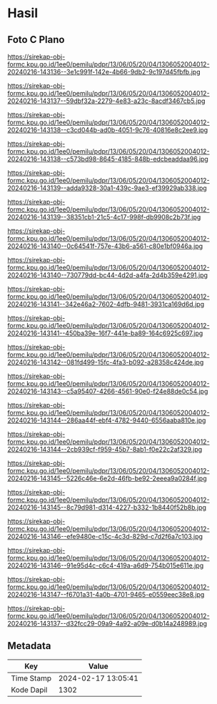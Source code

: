 # Hasil

## Foto C Plano

https://sirekap-obj-formc.kpu.go.id/1ee0/pemilu/pdpr/13/06/05/20/04/1306052004012-20240216-143136--3e1c991f-142e-4b66-9db2-9c197d45fbfb.jpg

https://sirekap-obj-formc.kpu.go.id/1ee0/pemilu/pdpr/13/06/05/20/04/1306052004012-20240216-143137--59dbf32a-2279-4e83-a23c-8acdf3467cb5.jpg

https://sirekap-obj-formc.kpu.go.id/1ee0/pemilu/pdpr/13/06/05/20/04/1306052004012-20240216-143138--c3cd044b-ad0b-4051-9c76-40816e8c2ee9.jpg

https://sirekap-obj-formc.kpu.go.id/1ee0/pemilu/pdpr/13/06/05/20/04/1306052004012-20240216-143138--c573bd98-8645-4185-848b-edcbeaddaa96.jpg

https://sirekap-obj-formc.kpu.go.id/1ee0/pemilu/pdpr/13/06/05/20/04/1306052004012-20240216-143139--adda9328-30a1-439c-9ae3-ef39929ab338.jpg

https://sirekap-obj-formc.kpu.go.id/1ee0/pemilu/pdpr/13/06/05/20/04/1306052004012-20240216-143139--38351cb1-21c5-4c17-998f-db9908c2b73f.jpg

https://sirekap-obj-formc.kpu.go.id/1ee0/pemilu/pdpr/13/06/05/20/04/1306052004012-20240216-143140--0c64541f-757e-43b6-a561-c80e1bf0946a.jpg

https://sirekap-obj-formc.kpu.go.id/1ee0/pemilu/pdpr/13/06/05/20/04/1306052004012-20240216-143140--730779dd-bc44-4d2d-a4fa-2d4b359e4291.jpg

https://sirekap-obj-formc.kpu.go.id/1ee0/pemilu/pdpr/13/06/05/20/04/1306052004012-20240216-143141--342e46a2-7602-4dfb-9481-3931ca169d6d.jpg

https://sirekap-obj-formc.kpu.go.id/1ee0/pemilu/pdpr/13/06/05/20/04/1306052004012-20240216-143141--450ba39e-16f7-441e-ba89-164c6925c697.jpg

https://sirekap-obj-formc.kpu.go.id/1ee0/pemilu/pdpr/13/06/05/20/04/1306052004012-20240216-143142--081fd499-15fc-4fa3-b092-a28358c424de.jpg

https://sirekap-obj-formc.kpu.go.id/1ee0/pemilu/pdpr/13/06/05/20/04/1306052004012-20240216-143143--c5a95407-4266-4561-90e0-f24e88de0c54.jpg

https://sirekap-obj-formc.kpu.go.id/1ee0/pemilu/pdpr/13/06/05/20/04/1306052004012-20240216-143144--286aa44f-ebf4-4782-9440-6556aaba810e.jpg

https://sirekap-obj-formc.kpu.go.id/1ee0/pemilu/pdpr/13/06/05/20/04/1306052004012-20240216-143144--2cb939cf-f959-45b7-8ab1-f0e22c2af329.jpg

https://sirekap-obj-formc.kpu.go.id/1ee0/pemilu/pdpr/13/06/05/20/04/1306052004012-20240216-143145--5226c46e-6e2d-46fb-be92-2eeea9a0284f.jpg

https://sirekap-obj-formc.kpu.go.id/1ee0/pemilu/pdpr/13/06/05/20/04/1306052004012-20240216-143145--8c79d981-d314-4227-b332-1b8440f52b8b.jpg

https://sirekap-obj-formc.kpu.go.id/1ee0/pemilu/pdpr/13/06/05/20/04/1306052004012-20240216-143146--efe9480e-c15c-4c3d-829d-c7d2f6a7c103.jpg

https://sirekap-obj-formc.kpu.go.id/1ee0/pemilu/pdpr/13/06/05/20/04/1306052004012-20240216-143146--91e95d4c-c6c4-419a-a6d9-754b015e611e.jpg

https://sirekap-obj-formc.kpu.go.id/1ee0/pemilu/pdpr/13/06/05/20/04/1306052004012-20240216-143147--f6701a31-4a0b-4701-9465-e0559eec38e8.jpg

https://sirekap-obj-formc.kpu.go.id/1ee0/pemilu/pdpr/13/06/05/20/04/1306052004012-20240216-143137--d32fcc29-09a9-4a92-a09e-d0b14a248989.jpg


## Metadata

| Key        | Value               |
| ---------- | ------------------- |
| Time Stamp | 2024-02-17 13:05:41 |
| Kode Dapil | 1302                |



